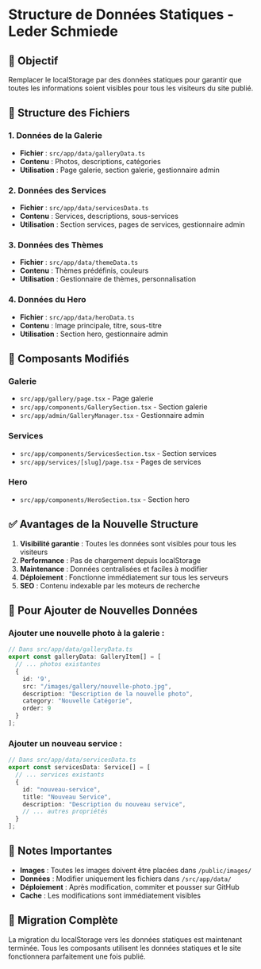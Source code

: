 # Structure de Données Statiques - Leder Schmiede

## 🎯 **Objectif**
Remplacer le localStorage par des données statiques pour garantir que toutes les informations soient visibles pour tous les visiteurs du site publié.

## 📁 **Structure des Fichiers**

### **1. Données de la Galerie**
- **Fichier** : `src/app/data/galleryData.ts`
- **Contenu** : Photos, descriptions, catégories
- **Utilisation** : Page galerie, section galerie, gestionnaire admin

### **2. Données des Services**
- **Fichier** : `src/app/data/servicesData.ts`
- **Contenu** : Services, descriptions, sous-services
- **Utilisation** : Section services, pages de services, gestionnaire admin

### **3. Données des Thèmes**
- **Fichier** : `src/app/data/themeData.ts`
- **Contenu** : Thèmes prédéfinis, couleurs
- **Utilisation** : Gestionnaire de thèmes, personnalisation

### **4. Données du Hero**
- **Fichier** : `src/app/data/heroData.ts`
- **Contenu** : Image principale, titre, sous-titre
- **Utilisation** : Section hero, gestionnaire admin

## 🔄 **Composants Modifiés**

### **Galerie**
- `src/app/gallery/page.tsx` - Page galerie
- `src/app/components/GallerySection.tsx` - Section galerie
- `src/app/admin/GalleryManager.tsx` - Gestionnaire admin

### **Services**
- `src/app/components/ServicesSection.tsx` - Section services
- `src/app/services/[slug]/page.tsx` - Pages de services

### **Hero**
- `src/app/components/HeroSection.tsx` - Section hero

## ✅ **Avantages de la Nouvelle Structure**

1. **Visibilité garantie** : Toutes les données sont visibles pour tous les visiteurs
2. **Performance** : Pas de chargement depuis localStorage
3. **Maintenance** : Données centralisées et faciles à modifier
4. **Déploiement** : Fonctionne immédiatement sur tous les serveurs
5. **SEO** : Contenu indexable par les moteurs de recherche

## 🚀 **Pour Ajouter de Nouvelles Données**

### **Ajouter une nouvelle photo à la galerie :**
```typescript
// Dans src/app/data/galleryData.ts
export const galleryData: GalleryItem[] = [
  // ... photos existantes
  {
    id: '9',
    src: "/images/gallery/nouvelle-photo.jpg",
    description: "Description de la nouvelle photo",
    category: "Nouvelle Catégorie",
    order: 9
  }
];
```

### **Ajouter un nouveau service :**
```typescript
// Dans src/app/data/servicesData.ts
export const servicesData: Service[] = [
  // ... services existants
  {
    id: "nouveau-service",
    title: "Nouveau Service",
    description: "Description du nouveau service",
    // ... autres propriétés
  }
];
```

## 📝 **Notes Importantes**

- **Images** : Toutes les images doivent être placées dans `/public/images/`
- **Données** : Modifier uniquement les fichiers dans `/src/app/data/`
- **Déploiement** : Après modification, commiter et pousser sur GitHub
- **Cache** : Les modifications sont immédiatement visibles

## 🔧 **Migration Complète**

La migration du localStorage vers les données statiques est maintenant terminée. Tous les composants utilisent les données statiques et le site fonctionnera parfaitement une fois publié. 